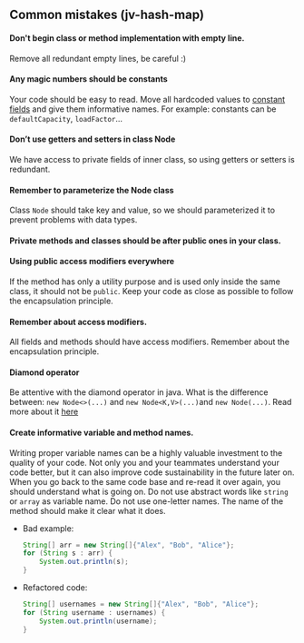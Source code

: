 ## Common mistakes (jv-hash-map)

#### Don't begin class or method implementation with empty line.  
Remove all redundant empty lines, be careful :)
#### Any magic numbers should be constants
Your code should be easy to read. Move all hardcoded values 
to [constant fields](https://mate-academy.github.io/style-guides/java/java.html#s5.2.4-constant-names) and give them informative names.
For example: constants can be `defaultCapacity`, `loadFactor`...
#### Don’t use getters and setters in class Node
We have access to private fields of inner class, so using getters or setters is redundant.
#### Remember to parameterize the Node class
Class `Node` should take key and value, so we should parameterized it to prevent problems with data types.
#### Private methods and classes should be after public ones in your class.
#### Using public access modifiers everywhere
If the method has only a utility purpose and is used only inside the same class, it should not be 
`public`. Keep your code as close as possible to follow the encapsulation principle.
#### Remember about access modifiers.
All fields and methods should have access modifiers. Remember about the encapsulation principle.
#### Diamond operator
Be attentive with the diamond operator in java. 
What is the difference between: `new Node<>(...)` and `new Node<K,V>(...)`and `new Node(...)`. 
Read more about it [here](https://www.baeldung.com/java-diamond-operator)
#### Create informative variable and method names.
Writing proper variable names can be a highly valuable investment to the quality of your code. 
Not only you and your teammates understand your code better, but it can also improve code sustainability in the future later on. 
When you go back to the same code base and re-read it over again, you should understand what is going on.
Do not use abstract words like `string` or `array` as variable name. Do not use one-letter names. The name of the method should make it clear what it does.

- Bad example:
    ```java
    String[] arr = new String[]{"Alex", "Bob", "Alice"};
    for (String s : arr) {
        System.out.println(s);
    }
    ```
- Refactored code:
    ```java
    String[] usernames = new String[]{"Alex", "Bob", "Alice"};
    for (String username : usernames) {
        System.out.println(username);
    }
    ```

